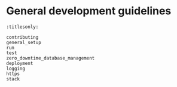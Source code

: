 # General development guidelines

```{toctree}
:titlesonly:

contributing
general_setup
run
test
zero_downtime_database_management
deployment
logging
https
stack

```
